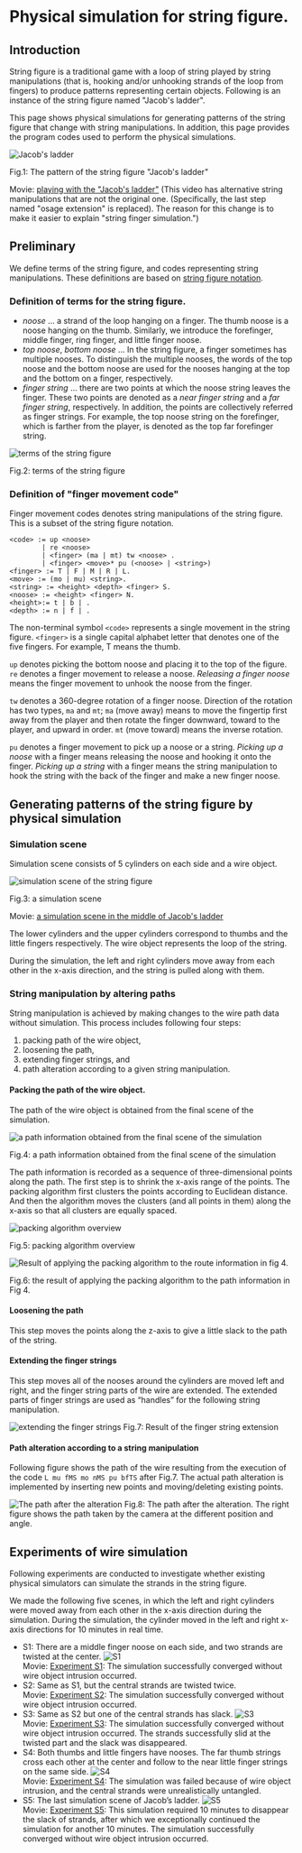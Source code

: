 # Physical simulation for string figure.

## Introduction

String figure is a traditional game with a loop of string played by string manipulations (that is, hooking and/or unhooking strands of the loop from fingers) to produce patterns representing certain objects. Following is an instance of the string figure named "Jacob's ladder".

This page shows physical simulations for generating patterns of the string figure that change with string manipulations. In addition, this page provides the program codes used to perform the physical simulations.

![Jacob's ladder](imgs/1.color.png)

Fig.1: The pattern of the string figure "Jacob's ladder"

Movie: [playing with the "Jacob's ladder"](https://youtu.be/6fOrDCtNgfA)
(This video has alternative string manipulations that are not the original one. (Specifically, the last step named "osage extension" is replaced).  The reason for this change is to make it easier to explain "string finger simulation.")

## Preliminary
We define terms of the string figure, and codes representing string manipulations.
These definitions are based on [string figure notation](https://www.alysion.org/figures/notation.htm).

### Definition of terms for the string figure.
- *noose* ... a strand of the loop hanging on a finger. The thumb noose is a noose hanging on the thumb. Similarly, we introduce the forefinger, middle finger, ring finger, and little finger noose. 
- *top noose*, *bottom noose* ... In the string figure, a finger sometimes has multiple nooses. To distinguish the multiple nooses, the words of the top noose and the bottom noose are used for the nooses hanging at the top and the bottom on a finger, respectively.
- *finger string* ... there are two points at which the noose string leaves the finger.  These two points are denoted as a *near finger string* and a *far finger string*, respectively. In addition, the points are collectively referred as finger strings. For example, the top noose string on the forefinger, which is farther from the player, is denoted as the top far forefinger string. 

![terms of the string figure](imgs/term.png)

Fig.2: terms of the string figure

### Definition of "finger movement code"
Finger movement codes denotes string manipulations of the string figure. This is a subset of the string figure notation.

```bnf
<code> := up <noose>
        | re <noose>
        | <finger> (ma | mt) tw <noose> .
        | <finger> <move>* pu (<noose> | <string>)
<finger> := T | F | M | R | L.
<move> := (mo | mu) <string>.
<string> := <height> <depth> <finger> S.
<noose> := <height> <finger> N.
<height>:= t | b | .
<depth> := n | f | .
```

The non-terminal symbol `<code>` represents a single movement in the string figure. `<finger>` is a single capital alphabet letter that denotes one of the five fingers. For example, T means the thumb. 

`up` denotes picking the bottom noose and placing it to the top of the figure. `re` denotes a finger movement to release a noose. *Releasing a finger noose* means the finger movement to unhook the noose from the finger.

`tw` denotes a 360-degree rotation of a finger noose. Direction of the rotation has two types, `ma` and `mt`; `ma` (move away) means to move the fingertip first away from the player and then rotate the finger downward, toward to the player, and upward in order. `mt` (move toward) means the inverse rotation. 

`pu` denotes a finger movement to pick up a noose or a string. *Picking up a noose* with a finger means releasing the noose and hooking it onto the finger. *Picking up a string* with a finger means the string manipulation to hook the string with the back of the finger and make a new finger noose.

## Generating patterns of the string figure by physical simulation

### Simulation scene
Simulation scene consists of 5 cylinders on each side and a wire object.


![simulation scene of the string figure](imgs/4.png)

Fig.3: a simulation scene

Movie: [a simulation scene in the middle of Jacob's ladder](https://youtu.be/e5aqfLBSoUo)

The lower cylinders and the upper cylinders correspond to thumbs and the little fingers respectively. The wire object represents the loop of the string.

During the simulation, the left and right cylinders move away from each other in the x-axis direction, and the string is pulled along with them. 

### String manipulation by altering paths
String manipulation is achieved by making changes to the wire path data without simulation. This process includes following four steps:
1. packing path of the wire object,
2. loosening the path, 
3. extending finger strings, and
4. path alteration according to a given string manipulation.

#### Packing the path of the wire object.

The path of the wire object is obtained from the final scene of the simulation.

![a path information obtained from the final scene of the simulation](imgs/6_alt.png)

Fig.4: a path information obtained from the final scene of the simulation

The path information is recorded as a sequence of three-dimensional points along the path. The first step is to shrink the x-axis range of the points. The packing algorithm first clusters the points according to Euclidean distance. And then the algorithm moves the clusters (and all points in them) along the x-axis so that all clusters are equally spaced.

![packing algorithm overview](imgs/packing.png)

Fig.5: packing algorithm overview


![Result of applying the packing algorithm to the route information in fig 4.](imgs/7.0.png)

Fig.6: the result of applying the packing algorithm to the path information in Fig 4.


#### Loosening the path
This step moves the points along the z-axis to give a little slack to the path of the string.

#### Extending the finger strings
This step moves all of the nooses around the cylinders are moved left and right, and the finger string parts of the wire are extended. The extended parts of finger strings are used as “handles” for the following string manipulation.

![extending the finger strings](imgs/7.1.png)
Fig.7: Result of the finger string extension

#### Path alteration according to a string manipulation

Following figure shows the path of the wire resulting from the execution of the code `L mu fMS mo nMS pu bfTS` after Fig.7.
The actual path alteration is implemented by inserting new points and moving/deleting existing points.

![The path after the alteration](imgs/paths2.png)
Fig.8: The path after the alteration. The right figure shows the path taken by the camera at the different position and angle.

## Experiments of wire simulation
Following experiments are conducted to investigate whether existing physical simulators can simulate the strands in the string figure.

We made the following five scenes, in which the left and right cylinders were moved away from each other in the x-axis direction during the simulation. During the simulation, the cylinder moved in the left and right x-axis directions for 10 minutes in real time.

- S1: There are a middle finger noose on each side, and two strands are twisted at the center. 
![S1](imgs/9.png)<br/>
Movie: [Experiment S1](https://youtu.be/u4nQvAA3Yjo): The simulation successfully converged without wire object intrusion occurred. 
- S2: Same as S1, but the central strands are twisted twice. <br/>
Movie: [Experiment S2](https://youtu.be/fpfZ2EFWs78): 
The simulation successfully converged without wire object intrusion occurred. 
- S3: Same as S2 but one of the central strands has slack.
![S3](imgs/10.png)<br/>
Movie: [Experiment S3](https://youtu.be/oP_dTC62wMs): The simulation successfully converged without wire object intrusion occurred. The strands successfully slid at the twisted part and the slack was disappeared.
- S4: Both thumbs and little fingers have nooses. The far thumb strings cross each other at the center and follow to the near little finger strings on the same side.
![S4](imgs/11.png)<br/>
Movie: [Experiment S4](https://youtu.be/m0oEiwNUqVY): The simulation was failed because of wire object intrusion, and the central strands were unrealistically untangled.
- S5: The last simulation scene of Jacob’s ladder.
![S5](imgs/12.png)<br/>
Movie: [Experiment S5](https://youtu.be/dWUvdBkmsBw): This simulation required 10 minutes to disappear the slack of strands, after which we exceptionally continued the simulation for another 10 minutes.
The simulation successfully converged without wire object intrusion occurred.
